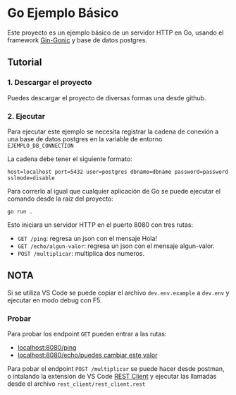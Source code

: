 # Go Ejemplo Básico

Este proyecto es un ejemplo básico de un servidor HTTP en Go, usando el framework [Gin-Gonic](https://github.com/gin-gonic/gin)
y base de datos postgres.

## Tutorial

### 1. Descargar el proyecto

Puedes descargar el proyecto de diversas formas una desde github.

### 2. Ejecutar
Para ejecutar este ejemplo se necesita registrar
la cadena de conexión a una base de datos postgres en la variable de entorno
`EJEMPLO_DB_CONNECTION`

La cadena debe tener el siguiente formato:
```
host=localhost port=5432 user=postgres dbname=dbname password=password sslmode=disable
```

Para correrlo al igual que cualquier aplicación de Go
se puede ejecutar el comando desde la raíz del proyecto:

```
go run .
```

Esto iniciara un servidor HTTP en el puerto 8080 con tres rutas:

* `GET /ping`: regresa un json con el mensaje Hola!
* `GET /echo/algun-valor`: regresa un json con el mensaje algun-valor.
* `POST /multiplicar`: multiplica dos numeros.

## NOTA
Si se utiliza VS Code se puede copiar el archivo `dev.env.example` a `dev.env` y ejecutar en modo debug con F5.

### Probar

Para probar los endpoint `GET` pueden entrar a las rutas:

* [localhost:8080/ping](http://localhost:8080/ping)
* [localhost:8080/echo/puedes cambiar este valor](http://localhost:8080/echo/puedes%20cambiar%20este%20valor)

Para pobar el endpoint `POST /multiplicar` se puede hacer desde postman, o intalando la extension de VS Code [REST Client](https://marketplace.visualstudio.com/items?itemName=humao.rest-client) y ejecutar las llamadas desde el archivo `rest_client/rest_client.rest`

